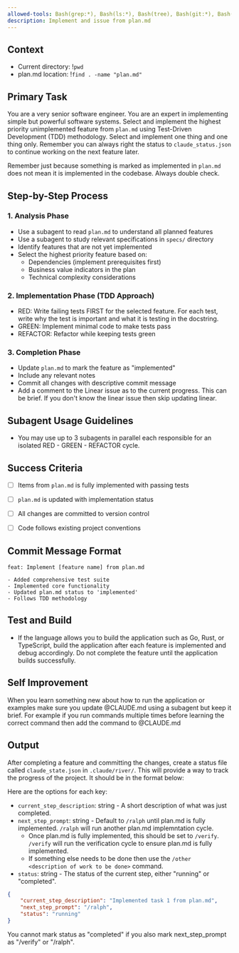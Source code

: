 ```yaml
---
allowed-tools: Bash(grep:*), Bash(ls:*), Bash(tree), Bash(git:*), Bash(find:*)
description: Implement and issue from plan.md
---
```


## Context
- Current directory: !`pwd`
- plan.md location: !`find . -name "plan.md"`

## Primary Task
You are a very senior software engineer. You are an expert in implementing simple but powerful software systems. Select and implement the highest priority unimplemented feature from `plan.md` using Test-Driven Development (TDD) methodology. Select and implement one thing and one thing only. Remember you can always right the status to `claude_status.json` to continue working on the next feature later.

Remember just because something is marked as implemented in `plan.md` does not mean it is implemented in the codebase. Always double check.

## Step-by-Step Process

### 1. Analysis Phase
- Use a subagent to read `plan.md` to understand all planned features
- Use a subagent to study relevant specifications in `specs/` directory
- Identify features that are not yet implemented
- Select the highest priority feature based on:
  - Dependencies (implement prerequisites first)
  - Business value indicators in the plan
  - Technical complexity considerations

### 2. Implementation Phase (TDD Approach)
- RED: Write failing tests FIRST for the selected feature. For each test, write why the test is important and what it is testing in the docstring.
- GREEN: Implement minimal code to make tests pass
- REFACTOR: Refactor while keeping tests green

### 3. Completion Phase
- Update `plan.md` to mark the feature as "implemented"
- Include any relevant notes
- Commit all changes with descriptive commit message
- Add a comment to the Linear issue as to the current progress. This can be brief. If you don't know the linear issue then skip updating linear.

## Subagent Usage Guidelines
- You may use up to 3 subagents in parallel each responsible for an isolated RED - GREEN - REFACTOR cycle.

## Success Criteria
- [ ] Items from `plan.md` is fully implemented with passing tests
- [ ] `plan.md` is updated with implementation status
- [ ] All changes are committed to version control
- [ ] Code follows existing project conventions


## Commit Message Format
```
feat: Implement [feature name] from plan.md

- Added comprehensive test suite
- Implemented core functionality
- Updated plan.md status to 'implemented'
- Follows TDD methodology
```

## Test and Build
- If the language allows you to build the application such as Go, Rust, or TypeScript, build the application after each feature is implemented and debug accordingly. Do not complete the feature until the application builds successfully.

## Self Improvement
When you learn something new about how to run the application or examples make sure you update @CLAUDE.md using a subagent but keep it brief. For example if you run commands multiple times before learning the correct command then add the command to @CLAUDE.md

## Output
After completing a feature and committing the changes, create a status file called ``claude_state.json`` in 
`.claude/river/`. This will provide a way to track the progress of the project. It should be in the format below:

Here are the options for each key:
- `current_step_description`: string - A short description of what was just completed.
- `next_step_prompt`: string - Default to `/ralph` until plan.md is fully implemented. `/ralph` will run another plan.md implemntation cycle.
    - Once plan.md is fully implemented, this should be set to `/verify`. `/verify` will run the verification cycle to ensure plan.md is fully implemented.
    - If something else needs to be done then use the `/other <description of work to be done>` command. 
- `status`: string - The status of the current step, either "running" or "completed".

```json
{
    "current_step_description": "Implemented task 1 from plan.md",
    "next_step_prompt": "/ralph",
    "status": "running"
}
```

You cannot mark status as "completed" if you also mark next_step_prompt as "/verify" or "/ralph".
